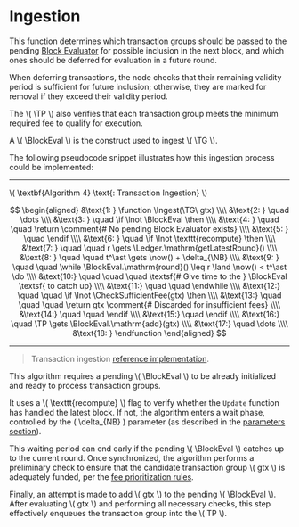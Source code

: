 $$
\newcommand \TP {\mathrm{TxPool}}
\newcommand \TG {\mathrm{TxnGroup}}
\newcommand \NB {\mathrm{newBlock}}
\newcommand \BlockEval {\mathrm{BlockEvaluator}}
\newcommand \Ledger {\mathrm{Ledger}}
\newcommand \CheckSufficientFee {\mathrm{CheckSufficientFee}}
\newcommand \now {\mathrm{now}}
\newcommand \function {\textbf{function }}
\newcommand \return {\textbf{return }}
\newcommand \endfunction {\textbf{end function}}
\newcommand \if {\textbf{if }}
\newcommand \then {\textbf{ then}}
\newcommand \endif {\textbf{end if}}
\newcommand \while {\textbf{while }}
\newcommand \do {\textbf{ do}}
\newcommand \endwhile {\textbf{end while}}
\newcommand \comment {\qquad \small \textsf}
\newcommand \Ingest {\mathrm{Ingest}}
$$

# Ingestion

This function determines which transaction groups should be passed to the pending
[Block Evaluator](./ledger-nn-block-commitment.md) for possible inclusion in the
next block, and which ones should be deferred for evaluation in a future round.

When deferring transactions, the node checks that their remaining validity period
is sufficient for future inclusion; otherwise, they are marked for removal if they
exceed their validity period.

The \\( \TP \\) also verifies that each transaction group meets the minimum required
fee to qualify for execution.

A \\( \BlockEval \\) is the construct used to ingest \\( \TG \\).

The following pseudocode snippet illustrates how this ingestion process could be
implemented:

---

\\( \textbf{Algorithm 4} \text{: Transaction Ingestion} \\)

$$
\begin{aligned}
&\text{1: } \function \Ingest(\TG\ gtx) \\\\
&\text{2: } \quad \dots \\\\
&\text{3: } \quad \if \lnot \BlockEval \then \\\\
&\text{4: } \quad \quad \return \comment{# No pending Block Evaluator exists} \\\\
&\text{5: } \quad \endif \\\\
&\text{6: } \quad \if \lnot \texttt{recompute} \then \\\\
&\text{7: } \quad \quad r \gets \Ledger.\mathrm{getLatestRound}() \\\\
&\text{8: } \quad \quad t^\ast \gets \now() + \delta_{\NB} \\\\
&\text{9: } \quad \quad \while \BlockEval.\mathrm{round}() \leq r \land \now() < t^\ast \do \\\\
&\text{10:} \quad \quad \quad \textsf{# Give time to the } \BlockEval \textsf{ to catch up} \\\\
&\text{11:} \quad \quad \endwhile \\\\
&\text{12:} \quad \quad \if \lnot \CheckSufficientFee(gtx) \then \\\\
&\text{13:} \quad \quad \quad \return gtx \comment{# Discarded for insufficient fees} \\\\
&\text{14:} \quad \quad \endif \\\\
&\text{15:} \quad \endif \\\\
&\text{16:} \quad \TP \gets \BlockEval.\mathrm{add}(gtx) \\\\
&\text{17:} \quad \dots \\\\
&\text{18: } \endfunction
\end{aligned}
$$

---

> Transaction ingestion [reference implementation](https://github.com/algorand/go-algorand/blob/b6e5bcadf0ad3861d4805c51cbf3f695c38a93b7/data/pools/transactionPool.go#L440).

This algorithm requires a pending \\( \BlockEval \\) to be already initialized and
ready to process transaction groups.

It uses a \\( \texttt{recompute} \\) flag to verify whether the `Update` function
has handled the latest block. If not, the algorithm enters a wait phase, controlled
by the \( \delta_{NB} \) parameter (as described in the [parameters section](./ledger-nn-transaction-pool-parameters.md)).

This waiting period can end early if the pending \\( \BlockEval \\) catches up to
the current round. Once synchronized, the algorithm performs a preliminary check
to ensure that the candidate transaction group \\( gtx \\) is adequately funded,
per the [fee prioritization rules](./ledger-nn-fee-prioritization.md).

Finally, an attempt is made to add \\( gtx \\) to the pending \\( \BlockEval \\).
After evaluating \\( gtx \\) and performing all necessary checks, this step effectively
enqueues the transaction group into the \\( TP \\).